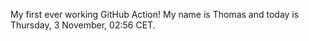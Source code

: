 My first ever working GitHub Action!
My name is Thomas and today is Thursday, 3 November, 02:56 CET. 
